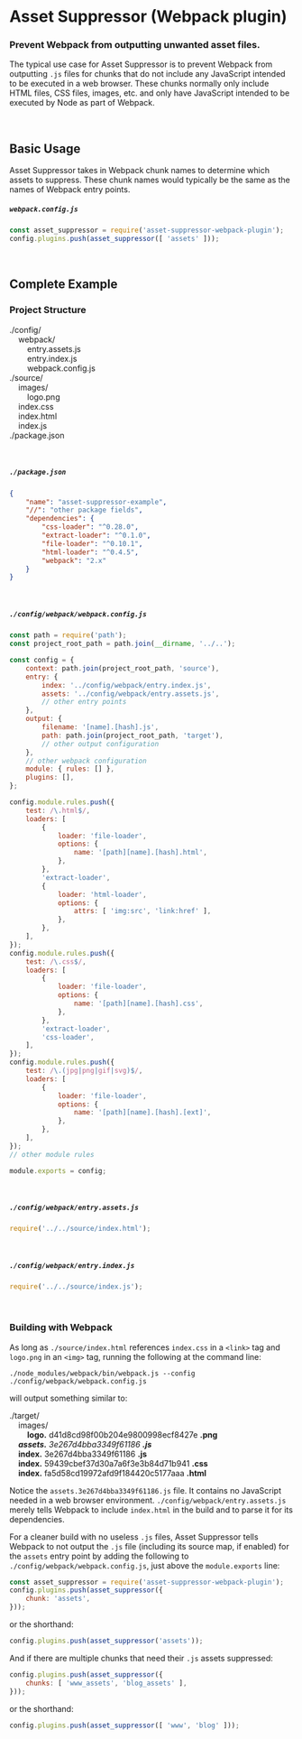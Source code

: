 # Asset Suppressor (Webpack plugin)

### Prevent Webpack from outputting unwanted asset files.

The typical use case for Asset Suppressor is to prevent Webpack from outputting `.js` files for chunks that do not include any JavaScript intended to be executed in a web browser. These chunks normally only include HTML files, CSS files, images, etc. and only have JavaScript intended to be executed by Node as part of Webpack.

<br/>

## Basic Usage

Asset Suppressor takes in Webpack chunk names to determine which assets to suppress. These chunk names would typically be the same as the names of Webpack entry points.

##### `webpack.config.js`

```javascript
const asset_suppressor = require('asset-suppressor-webpack-plugin');
config.plugins.push(asset_suppressor([ 'assets' ]));
```

<br/>

## Complete Example

### Project Structure

./config/<br/>
&nbsp;&nbsp;&nbsp;&nbsp;webpack/<br/>
&nbsp;&nbsp;&nbsp;&nbsp;&nbsp;&nbsp;&nbsp;&nbsp;entry.assets.js<br/>
&nbsp;&nbsp;&nbsp;&nbsp;&nbsp;&nbsp;&nbsp;&nbsp;entry.index.js<br/>
&nbsp;&nbsp;&nbsp;&nbsp;&nbsp;&nbsp;&nbsp;&nbsp;webpack.config.js<br/>
./source/<br/>
&nbsp;&nbsp;&nbsp;&nbsp;images/<br/>
&nbsp;&nbsp;&nbsp;&nbsp;&nbsp;&nbsp;&nbsp;&nbsp;logo.png<br/>
&nbsp;&nbsp;&nbsp;&nbsp;index.css<br/>
&nbsp;&nbsp;&nbsp;&nbsp;index.html<br/>
&nbsp;&nbsp;&nbsp;&nbsp;index.js<br/>
./package.json

<br/>

##### `./package.json`

```json
{
    "name": "asset-suppressor-example",
    "//": "other package fields",
    "dependencies": {
        "css-loader": "^0.28.0",
        "extract-loader": "^0.1.0",
        "file-loader": "^0.10.1",
        "html-loader": "^0.4.5",
        "webpack": "2.x"
    }
}
```

<br/>

##### `./config/webpack/webpack.config.js`

```javascript
const path = require('path');
const project_root_path = path.join(__dirname, '../..');

const config = {
    context: path.join(project_root_path, 'source'),
    entry: {
        index: '../config/webpack/entry.index.js',
        assets: '../config/webpack/entry.assets.js',
        // other entry points
    },
    output: {
        filename: '[name].[hash].js',
        path: path.join(project_root_path, 'target'),
        // other output configuration
    },
    // other webpack configuration
    module: { rules: [] },
    plugins: [],
};

config.module.rules.push({
    test: /\.html$/,
    loaders: [
        {
            loader: 'file-loader',
            options: {
                name: '[path][name].[hash].html',
            },
        },
        'extract-loader',
        {
            loader: 'html-loader',
            options: {
                attrs: [ 'img:src', 'link:href' ],
            },
        },
    ],
});
config.module.rules.push({
    test: /\.css$/,
    loaders: [
        {
            loader: 'file-loader',
            options: {
                name: '[path][name].[hash].css',
            },
        },
        'extract-loader',
        'css-loader',
    ],
});
config.module.rules.push({
    test: /\.(jpg|png|gif|svg)$/,
    loaders: [
        {
            loader: 'file-loader',
            options: {
                name: '[path][name].[hash].[ext]',
            },
        },
    ],
});
// other module rules

module.exports = config;
```

<br/>

##### `./config/webpack/entry.assets.js`

```javascript
require('../../source/index.html');
```

<br/>

##### `./config/webpack/entry.index.js`

```javascript
require('../../source/index.js');
```

<br/>

### Building with Webpack
As long as `./source/index.html` references `index.css` in a `<link>` tag and `logo.png` in an `<img>` tag, running the following at the command line:

```shell
./node_modules/webpack/bin/webpack.js --config ./config/webpack/webpack.config.js
```

will output something similar to:

./target/<br/>
&nbsp;&nbsp;&nbsp;&nbsp;images/<br/>
&nbsp;&nbsp;&nbsp;&nbsp;&nbsp;&nbsp;&nbsp;&nbsp;**logo.** d41d8cd98f00b204e9800998ecf8427e **.png** <br/>
&nbsp;&nbsp;&nbsp;&nbsp;_**assets.** 3e267d4bba3349f61186 **.js**_ <br/>
&nbsp;&nbsp;&nbsp;&nbsp;**index.** 3e267d4bba3349f61186 **.js** <br/>
&nbsp;&nbsp;&nbsp;&nbsp;**index.** 59439cbef37d30a7a6f3e3b84d71b941 **.css** <br/>
&nbsp;&nbsp;&nbsp;&nbsp;**index.** fa5d58cd19972afd9f184420c5177aaa **.html** <br/>

Notice the `assets.3e267d4bba3349f61186.js` file. It contains no JavaScript needed in a web browser environment. `./config/webpack/entry.assets.js` merely tells Webpack to include `index.html` in the build and to parse it for its dependencies.

For a cleaner build with no useless `.js` files, Asset Suppressor
tells Webpack to not output the `.js` file (including its source map, if enabled) for the `assets` entry point by adding the following to `./config/webpack/webpack.config.js`, just above the `module.exports` line:

```javascript
const asset_suppressor = require('asset-suppressor-webpack-plugin');
config.plugins.push(asset_suppressor({
    chunk: 'assets',
}));
```

or the shorthand:

```javascript
config.plugins.push(asset_suppressor('assets'));
```

And if there are multiple chunks that need their `.js` assets suppressed:

```javascript
config.plugins.push(asset_suppressor({
    chunks: [ 'www_assets', 'blog_assets' ],
}));
```

or the shorthand:

```javascript
config.plugins.push(asset_suppressor([ 'www', 'blog' ]));
```

